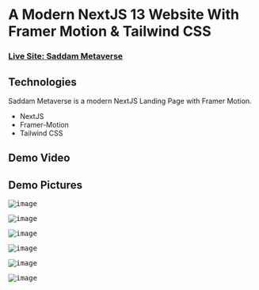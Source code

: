 # A Modern NextJS 13 Website With Framer Motion & Tailwind CSS

                                                                                              
### [Live Site: Saddam Metaverse](https://saddam-metaverse.vercel.app/)

## Technologies

Saddam Metaverse is a modern NextJS Landing Page with Framer Motion.

* NextJS
* Framer-Motion
* Tailwind CSS


## Demo Video

[](https://github.com/SHnice/saddam-metaverse/assets/108930470/37793e62-2fd1-4172-ba5b-5d2da415b126)


## Demo Pictures

<kbd>![image](https://github.com/SHnice/saddam-metaverse/assets/108930470/cfb9bd14-e188-4162-81d4-cfa6b696b6e1)</kbd>


<kbd>![image](https://github.com/SHnice/saddam-metaverse/assets/108930470/d2ea4251-566b-41c7-a871-e2eb592334bb)</kbd>


<kbd>![image](https://github.com/SHnice/saddam-metaverse/assets/108930470/b2199b71-ec35-4feb-9796-0dd7f6457b8a)</kbd>


<kbd>![image](https://github.com/SHnice/saddam-metaverse/assets/108930470/5a6c9f54-f9d9-45eb-b35c-84ae27de979e)</kbd>


<kbd>![image](https://github.com/SHnice/saddam-metaverse/assets/108930470/14676f02-c2e8-48c1-8e4f-c2666ffe5f55)</kbd>


<kbd>![image](https://github.com/SHnice/saddam-metaverse/assets/108930470/180f2b21-32fe-4103-9063-97c0d706886f)</kbd>





